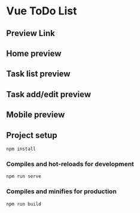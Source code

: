 # Vue ToDo List


## Preview Link


## Home preview


## Task list preview


## Task add/edit preview


## Mobile preview


## Project setup
```
npm install
```

### Compiles and hot-reloads for development
```
npm run serve
```

### Compiles and minifies for production
```
npm run build
```
